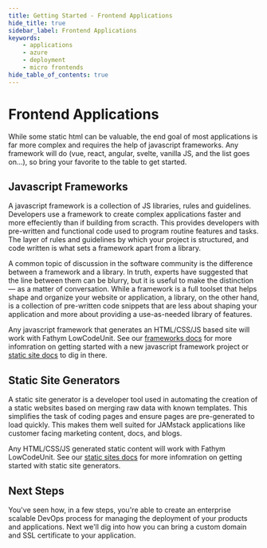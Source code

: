 ```yaml
---
title: Getting Started - Frontend Applications
hide_title: true
sidebar_label: Frontend Applications
keywords:
    - applications
    - azure
    - deployment
    - micro frontends
hide_table_of_contents: true
---
```


# Frontend Applications

While some static html can be valuable, the end goal of most applications is far more complex and requires the help of javascript frameworks.  Any framework will do (vue, react, angular, svelte, vanilla JS, and the list goes on...), so bring your favorite to the table to get started.

## Javascript Frameworks

A javascript framework is a collection of JS libraries, rules and guidelines.  Developers use a framework to create complex applications faster and more effeciently than if building from scracth.  This provides developers with pre-written and functional code used to program routine features and tasks.  The layer of rules and guidelines by which your project is structured, and code written is what sets a framework apart from a library.

A common topic of discussion in the software community is the difference between a framework and a library. In truth, experts have suggested that the line between them can be blurry, but it is useful to make the distinction — as a matter of conversation. While a framework is a full toolset that helps shape and organize your website or application, a library, on the other hand, is a collection of pre-written code snippets that are less about shaping your application and more about providing a use-as-needed library of features. 

Any javascript framework that generates an HTML/CSS/JS based site will work with Fathym LowCodeUnit.  See our [frameworks docs](../guides/static-vs-framework/js-frameworks/overview) for more infomration on getting started with a new javascript framework project or [static site docs](../guides/static-vs-framework/static-sites/overview) to dig in there.

## Static Site Generators

A static site generator is a developer tool used in automating the creation of a static websites based on merging raw data with known templates. This simplifies the task of coding pages and ensure pages are pre-generated to load quickly.  This makes them well suited for JAMstack applications like customer facing marketing content, docs, and blogs.

Any HTML/CSS/JS generated static content will work with Fathym LowCodeUnit.  See our [static sites docs](../guides/micro-frontends/static-sites/overview) for more infomration on getting started with static site generators.

## Next Steps

You've seen how, in a few steps, you're able to create an enterprise scalable DevOps process for managing the deployment of your products and applications.  Next we'll dig into how you can bring a custom domain and SSL certificate to your application.
